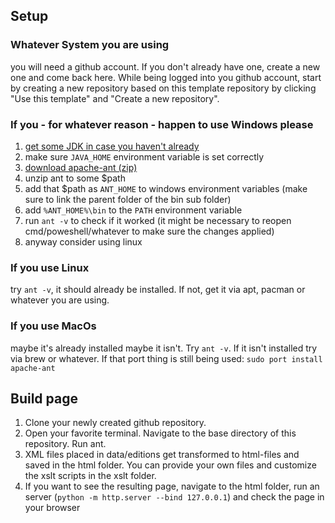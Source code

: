 ## Setup

### Whatever System you are using
you will need a github account. If you don't already have one, create a new one and come back here.
While being logged into you github account, start by creating a new repository based on this template repository by clicking "Use this template" and "Create a new repository".

### If you - for whatever reason - happen to use Windows please
1. [get some JDK in case you haven't already](https://www.java.com/en/download/)
2. make sure ```JAVA_HOME``` environment variable is set correctly
3. [download apache-ant (zip)](https://ant.apache.org/bindownload.cgi)
4. unzip ant to some $path
5. add that $path as ```ANT_HOME``` to windows environment variables (make sure to link the parent folder of the bin sub folder)
6. add ```%ANT_HOME%\bin``` to the ```PATH``` environment variable
7. run ```ant -v``` to check if it worked (it might be necessary to reopen cmd/poweshell/whatever to make sure the changes applied)
8. anyway consider using linux


### If you use Linux
try ```ant -v```, it should already be installed. If not, get it via apt, pacman or whatever you are using.

### If you use MacOs
maybe it's already installed maybe it isn't. Try ```ant -v```. If it isn't installed try via brew or whatever. If that port thing is still being used: ```sudo port install apache-ant```

## Build page
1. Clone your newly created github repository.
2. Open your favorite terminal. Navigate to the base directory of this repository. Run ant.
3. XML files placed in data/editions get transformed to html-files and saved in the html folder. You can provide your own files and customize the xslt scripts in the xslt folder.
4. If you want to see the resulting page, navigate to the html folder, run an server (```python -m http.server --bind 127.0.0.1```) and check the page in your browser